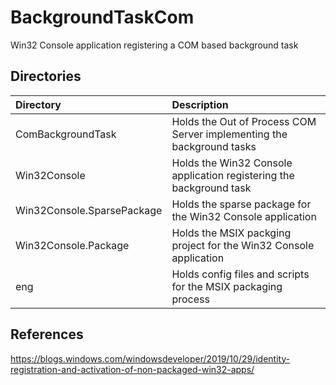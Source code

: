 # BackgroundTaskCom

Win32 Console application registering a COM based background task

## Directories

| Directory | Description                  |
|:----------|:-----------------------------|
| ComBackgroundTask | Holds the Out of Process COM Server implementing the background tasks |
| Win32Console | Holds the Win32 Console application registering the background task |
| Win32Console.SparsePackage | Holds the sparse package for the Win32 Console application |
| Win32Console.Package | Holds the MSIX packging project for the Win32 Console application |
| eng | Holds config files and scripts for the MSIX packaging process |

## References
https://blogs.windows.com/windowsdeveloper/2019/10/29/identity-registration-and-activation-of-non-packaged-win32-apps/
